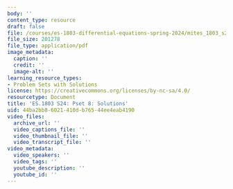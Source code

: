 ```yaml
---
body: ''
content_type: resource
draft: false
file: /courses/es-1803-differential-equations-spring-2024/mites_1803_s24_ps8-qa.pdf
file_size: 201278
file_type: application/pdf
image_metadata:
  caption: ''
  credit: ''
  image-alt: ''
learning_resource_types:
- Problem Sets with Solutions
license: https://creativecommons.org/licenses/by-nc-sa/4.0/
resourcetype: Document
title: 'ES.1803 S24: Pset 8: Solutions'
uid: 44ba2bb8-6021-410d-b765-44ee4eab4190
video_files:
  archive_url: ''
  video_captions_file: ''
  video_thumbnail_file: ''
  video_transcript_file: ''
video_metadata:
  video_speakers: ''
  video_tags: ''
  youtube_description: ''
  youtube_id: ''
---
```

